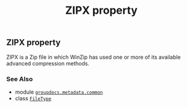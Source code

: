 ﻿---
title: ZIPX property
second_title: GroupDocs.Metadata for Python via .NET API References
description: 
type: docs
url: /python-net/groupdocs.metadata.common/filetype/zipx/
is_root: false
weight: 1120
---

## ZIPX property


ZIPX is a Zip file in which WinZip has used one or more of its available advanced compression methods.

### See Also
* module [`groupdocs.metadata.common`](../../)
* class [`FileType`](/metadata/python-net/groupdocs.metadata.common/filetype)
